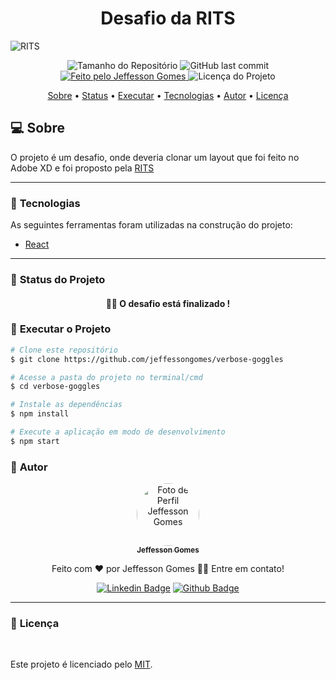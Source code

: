 <h1 align="center">Desafio da RITS</h1>
<img alt="RITS" src="./github/banner.png">
<p align="center">
  <img alt="Tamanho do Repositório" src="https://img.shields.io/github/repo-size/jeffessongomes/verbose-goggles/?style=for-the-badge">
  <img alt="GitHub last commit" src="https://img.shields.io/github/last-commit/jeffessongomes/verbose-goggles/?style=for-the-badge">
  <a href="https://github.com/jeffessongomes">
    <img alt="Feito pelo Jeffesson Gomes" src="https://img.shields.io/badge/feito%20por-Jeffesson Gomes-%237519C1?style=for-the-badge">
  </a>
  <img alt="Licença do Projeto" src="https://img.shields.io/github/license/jeffessongomes/verbose-goggles/?style=for-the-badge"/>
<p>

<p align="center">
 <a href="#computer-sobre">Sobre</a> •
 <a href="#triangular_ruler-status-do-projeto">Status</a> •
 <a href="#dvd-executar-o-projeto">Executar</a> •
 <a href="#hammer-tecnologias">Tecnologias</a> •
 <a href="#boy-autor">Autor</a> •
 <a href="#page_facing_up-licença">Licença</a>
</p>

## :computer: Sobre

O projeto é um desafio, onde deveria clonar um layout que foi feito no Adobe XD e foi proposto pela [RITS](https://rits.dev)

---
### :hammer: **Tecnologias**

As seguintes ferramentas foram utilizadas na construção do projeto:

- [React](https://reactjs.org)

---
### :triangular_ruler: **Status do Projeto**

<h4 align="center"> 
	👨‍🏫 O desafio está finalizado !
</h4>

### :dvd: **Executar o Projeto**

```bash
# Clone este repositório
$ git clone https://github.com/jeffessongomes/verbose-goggles

# Acesse a pasta do projeto no terminal/cmd
$ cd verbose-goggles

# Instale as dependências
$ npm install

# Execute a aplicação em modo de desenvolvimento
$ npm start
```

### :boy: **Autor**

<div align="center">
<a href="https://github.com/jeffessongomes">
 <img style="border-radius: 50%;" src="https://avatars3.githubusercontent.com/u/17955358?s=460&u=ba042b3e183a3e36de57089bb11196ef3985de26&v=4" width="100px;" alt="Foto de Perfil Jeffesson Gomes"/>
 <br />
 <sub><b>Jeffesson Gomes</b></sub></a>

Feito com ❤️ por Jeffesson Gomes 👋🏽 Entre em contato!

[![Linkedin Badge](https://img.shields.io/badge/-Jeffesson_Gomes-blue?style=flat-square&logo=Linkedin&logoColor=white&link=https://www.linkedin.com/in/jeffesson-gomes-de-almeida-2b36911aa/)](https://www.linkedin.com/in/jeffesson-gomes-de-almeida-2b36911aa/)
[![Github Badge](https://img.shields.io/badge/-Jeffesson_Gomes-000?style=flat-square&logo=Github&logoColor=white&link=https://github.com/jeffessongomes)](https://github.com/jeffessongomes)
</div>

---
### :page_facing_up: **Licença**

<br />

Este projeto é licenciado pelo [MIT](./LICENSE).
